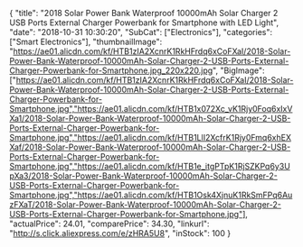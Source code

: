 {
	"title": "2018 Solar Power Bank Waterproof 10000mAh Solar Charger 2 USB Ports External Charger Powerbank for Smartphone with LED Light",
	"date": "2018-10-31 10:30:20",
	"SubCat": ["Electronics"],
	"categories": ["Smart Electronics"],
	"thumbnailImage": "https://ae01.alicdn.com/kf/HTB1zIA2XcnrK1RkHFrdq6xCoFXaI/2018-Solar-Power-Bank-Waterproof-10000mAh-Solar-Charger-2-USB-Ports-External-Charger-Powerbank-for-Smartphone.jpg_220x220.jpg",
	"BigImage": ["https://ae01.alicdn.com/kf/HTB1zIA2XcnrK1RkHFrdq6xCoFXaI/2018-Solar-Power-Bank-Waterproof-10000mAh-Solar-Charger-2-USB-Ports-External-Charger-Powerbank-for-Smartphone.jpg","https://ae01.alicdn.com/kf/HTB1x072Xc_vK1Rjy0Foq6xIxVXa1/2018-Solar-Power-Bank-Waterproof-10000mAh-Solar-Charger-2-USB-Ports-External-Charger-Powerbank-for-Smartphone.jpg","https://ae01.alicdn.com/kf/HTB1LlI2XcfrK1Rjy0Fmq6xhEXXaf/2018-Solar-Power-Bank-Waterproof-10000mAh-Solar-Charger-2-USB-Ports-External-Charger-Powerbank-for-Smartphone.jpg","https://ae01.alicdn.com/kf/HTB1e_itgPTpK1RjSZKPq6y3UpXa3/2018-Solar-Power-Bank-Waterproof-10000mAh-Solar-Charger-2-USB-Ports-External-Charger-Powerbank-for-Smartphone.jpg","https://ae01.alicdn.com/kf/HTB1Osk4XjnuK1RkSmFPq6AuzFXaT/2018-Solar-Power-Bank-Waterproof-10000mAh-Solar-Charger-2-USB-Ports-External-Charger-Powerbank-for-Smartphone.jpg"],
	"actualPrice": 24.01,
	"comparePrice": 34.30,
	"linkurl": "http://s.click.aliexpress.com/e/zHRA5U8",
	"inStock": 100
}
